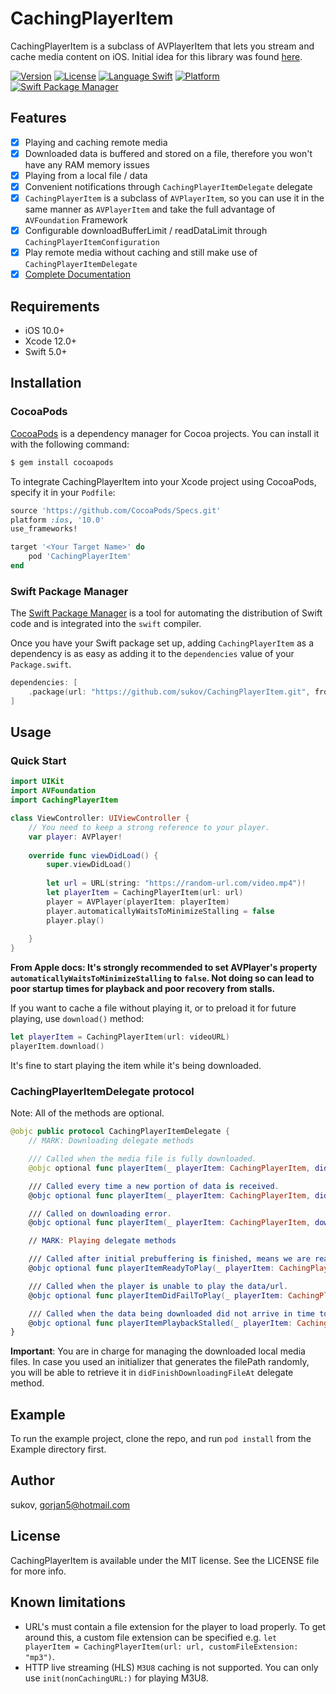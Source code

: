 # CachingPlayerItem

CachingPlayerItem is a subclass of AVPlayerItem that lets you stream and cache media content on iOS. Initial idea for this library was found [here](https://github.com/neekeetab/CachingPlayerItem).

[![Version](https://img.shields.io/cocoapods/v/CachingPlayerItem.svg?style=flat)](https://cocoapods.org/pods/CachingPlayerItem)
[![License](https://img.shields.io/cocoapods/l/CachingPlayerItem.svg?style=flat)](https://cocoapods.org/pods/CachingPlayerItem)
[![Language Swift](https://img.shields.io/badge/Language-Swift%205.0-orange.svg?style=flat)](https://swift.org)
[![Platform](https://img.shields.io/cocoapods/p/CachingPlayerItem.svg?style=flat)](https://cocoapods.org/pods/CachingPlayerItem)
[![Swift Package Manager](https://img.shields.io/badge/Swift_Package_Manager-compatible-orange?style=flat)](https://www.swift.org/package-manager)

## Features

- [x] Playing and caching remote media
- [x] Downloaded data is buffered and stored on a file, therefore you won't have any RAM memory issues
- [x] Playing from a local file / data
- [x] Convenient notifications through `CachingPlayerItemDelegate` delegate
- [x] `CachingPlayerItem` is a subclass of `AVPlayerItem`, so you can use it in the same manner as `AVPlayerItem` and take the full advantage of `AVFoundation` Framework
- [x] Configurable downloadBufferLimit / readDataLimit through `CachingPlayerItemConfiguration`
- [x] Play remote media without caching and still make use of `CachingPlayerItemDelegate`
- [x] [Complete Documentation](https://sukov.github.io/CachingPlayerItem/)

## Requirements

- iOS 10.0+ 
- Xcode 12.0+
- Swift 5.0+

## Installation

### CocoaPods

[CocoaPods](http://cocoapods.org) is a dependency manager for Cocoa projects. You can install it with the following command:

```bash
$ gem install cocoapods
```

To integrate CachingPlayerItem into your Xcode project using CocoaPods, specify it in your `Podfile`:

```ruby
source 'https://github.com/CocoaPods/Specs.git'
platform :ios, '10.0'
use_frameworks!

target '<Your Target Name>' do
    pod 'CachingPlayerItem'
end
```
### Swift Package Manager

The [Swift Package Manager](https://swift.org/package-manager/) is a tool for automating the distribution of Swift code and is integrated into the `swift` compiler. 

Once you have your Swift package set up, adding `CachingPlayerItem` as a dependency is as easy as adding it to the `dependencies` value of your `Package.swift`.

```swift
dependencies: [
    .package(url: "https://github.com/sukov/CachingPlayerItem.git", from: "2.0.2")
]
```

## Usage

### Quick Start

```Swift
import UIKit
import AVFoundation
import CachingPlayerItem

class ViewController: UIViewController {
    // You need to keep a strong reference to your player.
    var player: AVPlayer!
    
    override func viewDidLoad() {
        super.viewDidLoad()
     
        let url = URL(string: "https://random-url.com/video.mp4")!
        let playerItem = CachingPlayerItem(url: url)
        player = AVPlayer(playerItem: playerItem)
        player.automaticallyWaitsToMinimizeStalling = false
        player.play()
        
    }
}
```
**From Apple docs: It's strongly recommended to set AVPlayer's property `automaticallyWaitsToMinimizeStalling` to `false`. Not doing so can lead to poor startup times for playback and poor recovery from stalls.**

If you want to cache a file without playing it, or to preload it for future playing, use `download()` method:
```Swift
let playerItem = CachingPlayerItem(url: videoURL)
playerItem.download()
```
It's fine to start playing the item while it's being downloaded.

### CachingPlayerItemDelegate protocol

Note: All of the methods are optional.

```Swift
@objc public protocol CachingPlayerItemDelegate {
    // MARK: Downloading delegate methods

    /// Called when the media file is fully downloaded.
    @objc optional func playerItem(_ playerItem: CachingPlayerItem, didFinishDownloadingFileAt filePath: String)

    /// Called every time a new portion of data is received.
    @objc optional func playerItem(_ playerItem: CachingPlayerItem, didDownloadBytesSoFar bytesDownloaded: Int, outOf bytesExpected: Int)

    /// Called on downloading error.
    @objc optional func playerItem(_ playerItem: CachingPlayerItem, downloadingFailedWith error: Error)

    // MARK: Playing delegate methods

    /// Called after initial prebuffering is finished, means we are ready to play.
    @objc optional func playerItemReadyToPlay(_ playerItem: CachingPlayerItem)

    /// Called when the player is unable to play the data/url.
    @objc optional func playerItemDidFailToPlay(_ playerItem: CachingPlayerItem, withError error: Error?)

    /// Called when the data being downloaded did not arrive in time to continue playback.
    @objc optional func playerItemPlaybackStalled(_ playerItem: CachingPlayerItem)
}
```

**Important**: You are in charge for managing the downloaded local media files. In case you used an initializer that generates the filePath randomly, you will be able to retrieve it in `didFinishDownloadingFileAt` delegate method.

## Example

To run the example project, clone the repo, and run `pod install` from the Example directory first.

## Author

sukov, gorjan5@hotmail.com

## License

CachingPlayerItem is available under the MIT license. See the LICENSE file for more info.

## Known limitations

- URL's must contain a file extension for the player to load properly. To get around this, a custom file extension can be specified e.g. `let playerItem = CachingPlayerItem(url: url, customFileExtension: "mp3")`.
- HTTP live streaming (HLS) `M3U8` caching is not supported. You can only use `init(nonCachingURL:)` for playing M3U8.
